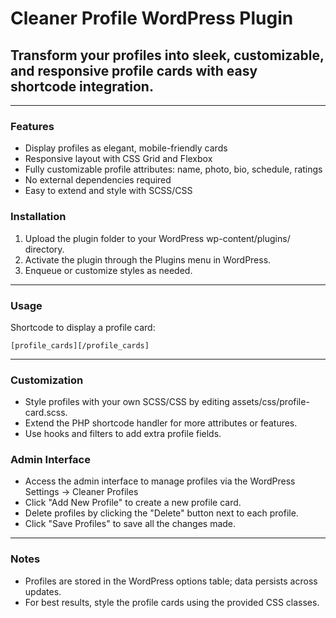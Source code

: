 # Cleaner Profile WordPress Plugin

## Transform your profiles into sleek, customizable, and responsive profile cards with easy shortcode integration.

___

### Features

- Display profiles as elegant, mobile-friendly cards
- Responsive layout with CSS Grid and Flexbox
- Fully customizable profile attributes: name, photo, bio, schedule, ratings
- No external dependencies required
- Easy to extend and style with SCSS/CSS

### Installation

1. Upload the plugin folder to your WordPress wp-content/plugins/ directory.
2. Activate the plugin through the Plugins menu in WordPress.
3. Enqueue or customize styles as needed.

---

### Usage
Shortcode to display a profile card:
```
[profile_cards][/profile_cards]
```

---
### Customization

- Style profiles with your own SCSS/CSS by editing assets/css/profile-card.scss.
- Extend the PHP shortcode handler for more attributes or features.
- Use hooks and filters to add extra profile fields.


### Admin Interface
- Access the admin interface to manage profiles via the WordPress Settings -> Cleaner Profiles
- Click "Add New Profile" to create a new profile card.
- Delete profiles by clicking the "Delete" button next to each profile.
- Click "Save Profiles" to save all the changes made.

---
### Notes
- Profiles are stored in the WordPress options table; data persists across updates.
- For best results, style the profile cards using the provided CSS classes.
